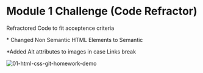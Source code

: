# Module 1 Challenge (Code Refractor)

Refractored Code to fit acceptence criteria

\* Changed Non Semantic HTML Elements to Semantic

\*Added Alt attributes to images in case Links break

![01-html-css-git-homework-demo](https://github.com/CCUE96/Uconn-2024-Module-1-Challenge/assets/159393541/909fbb53-532f-4892-89ce-2d2f782e0ac3)
